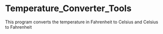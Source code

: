# Temperature_Converter_Tools
 This program converts the temperature in Fahrenheit to Celsius and Celsius to Fahrenheit
